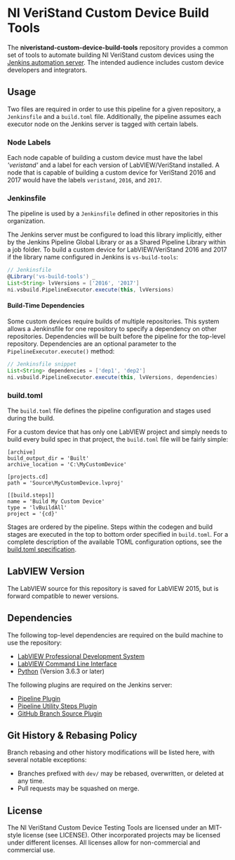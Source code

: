 # NI VeriStand Custom Device Build Tools
The **niveristand-custom-device-build-tools** repository provides a common set of tools to automate building NI VeriStand custom devices using the [Jenkins automation server](https://jenkins.io/). The intended audience includes custom device developers and integrators.

## Usage
Two files are required in order to use this pipeline for a given repository, a `Jenkinsfile` and a `build.toml` file. Additionally, the pipeline assumes each executor node on the Jenkins server is tagged with certain labels.

### Node Labels
Each node capable of building a custom device must have the label *'veristand'* and a label for each version of LabVIEW/VeriStand installed.
A node that is capable of building a custom device for VeriStand 2016 and 2017 would have the labels `veristand`, `2016`, and `2017`.

### Jenkinsfile
The pipeline is used by a `Jenkinsfile` defined in other repositories in this organization.

The Jenkins server must be configured to load this library implicitly, either by the Jenkins Pipeline Global Library or as a Shared Pipeline Library within a job folder. To build a custom device for LabVIEW/VeriStand 2016 and 2017 if the library name configured in Jenkins is `vs-build-tools`:

```groovy
// Jenkinsfile
@Library('vs-build-tools') _
List<String> lvVersions = ['2016', '2017']
ni.vsbuild.PipelineExecutor.execute(this, lvVersions)
```

#### Build-Time Dependencies
Some custom devices require builds of multiple repositories. This system allows a Jenkinsfile for one repository to specify a dependency on other repositories. Dependencies will be built before the pipeline for the top-level repository. Dependencies are an optional parameter to the `PipelineExecutor.execute()` method:

```groovy
// Jenkinsfile snippet
List<String> dependencies = ['dep1', 'dep2']
ni.vsbuild.PipelineExecutor.execute(this, lvVersions, dependencies)
```

### build.toml
The `build.toml` file defines the pipeline configuration and stages used during the build.

For a custom device that has only one LabVIEW project and simply needs to build every build spec in that project, the `build.toml` file will be fairly simple:

```
[archive]
build_output_dir = 'Built'
archive_location = 'C:\MyCustomDevice'

[projects.cd]
path = 'Source\MyCustomDevice.lvproj'

[[build.steps]]
name = 'Build My Custom Device'
type = 'lvBuildAll'
project = '{cd}'
```

Stages are ordered by the pipeline. Steps within the codegen and build stages are executed in the top to bottom order specified in `build.toml`. For a complete description of the available TOML configuration options, see the [build.toml specification](docs/Toml%20Help.md).

## LabVIEW Version
The LabVIEW source for this repository is saved for LabVIEW 2015, but is forward compatible to newer versions.

## Dependencies
The following top-level dependencies are required on the build machine to use the repository:

- [LabVIEW Professional Development System](http:/ni.com/labview)
- [LabVIEW Command Line Interface](http://www.ni.com/en-us/support/downloads/software-products/download.ni-labview-command-line-interface.html)
- [Python](https://www.python.org/downloads/) (Version 3.6.3 or later)

The following plugins are required on the Jenkins server:

- [Pipeline Plugin](https://wiki.jenkins.io/display/JENKINS/Pipeline+Plugin)
- [Pipeline Utility Steps Plugin](https://wiki.jenkins.io/display/JENKINS/Pipeline+Utility+Steps+Plugin)
- [GitHub Branch Source Plugin](https://wiki.jenkins.io/display/JENKINS/GitHub+Branch+Source+Plugin)

## Git History & Rebasing Policy
Branch rebasing and other history modifications will be listed here, with several notable exceptions:
- Branches prefixed with `dev/` may be rebased, overwritten, or deleted at any time.
- Pull requests may be squashed on merge.

## License
The NI VeriStand Custom Device Testing Tools are licensed under an MIT-style license (see LICENSE). Other incorporated projects may be licensed under different licenses. All licenses allow for non-commercial and commercial use.
